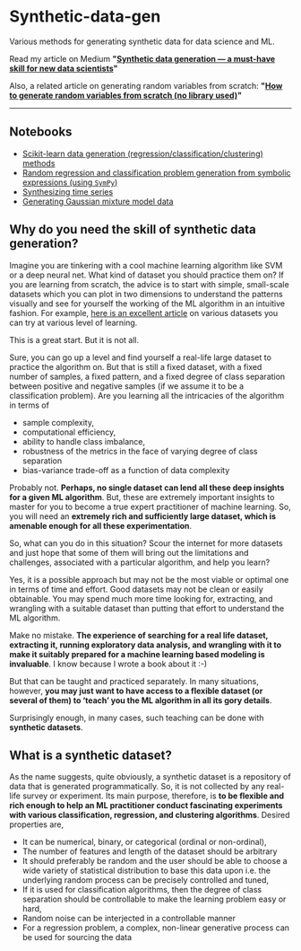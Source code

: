 # Synthetic-data-gen
Various methods for generating synthetic data for data science and ML.

Read my article on Medium **"[Synthetic data generation — a must-have skill for new data scientists](https://towardsdatascience.com/synthetic-data-generation-a-must-have-skill-for-new-data-scientists-915896c0c1ae)"**

Also, a related article on generating random variables from scratch: **"[How to generate random variables from scratch (no library used)](https://towardsdatascience.com/how-to-generate-random-variables-from-scratch-no-library-used-4b71eb3c8dc7)"**

---
## Notebooks

* [Scikit-learn data generation (regression/classification/clustering) methods](https://github.com/tirthajyoti/Synthetic-data-gen/blob/master/Notebooks/Scikit-learn-data-generation.ipynb)
* [Random regression and classification problem generation from symbolic expressions (using `SymPy`)](https://github.com/tirthajyoti/Synthetic-data-gen/blob/master/Notebooks/Symbolic%20regression%20classification%20generator.ipynb)
* [Synthesizing time series](https://github.com/tirthajyoti/Synthetic-data-gen/blob/master/Notebooks/Synth_Time_series.ipynb)
* [Generating Gaussian mixture model data](https://github.com/tirthajyoti/Synthetic-data-gen/blob/master/Notebooks/GMM_generator.ipynb)

## Why do you need the skill of synthetic data generation?

Imagine you are tinkering with a cool machine learning algorithm like SVM or a deep neural net. What kind of dataset you should practice them on? If you are learning from scratch, the advice is to start with simple, small-scale datasets which you can plot in two dimensions to understand the patterns visually and see for yourself the working of the ML algorithm in an intuitive fashion. For example, [here is an excellent article](https://www.analyticsvidhya.com/blog/2018/05/24-ultimate-data-science-projects-to-boost-your-knowledge-and-skills/) on various datasets you can try at various level of learning.

This is a great start. But it is not all.

Sure, you can go up a level and find yourself a real-life large dataset to practice the algorithm on. But that is still a fixed dataset, with a fixed number of samples, a fixed pattern, and a fixed degree of class separation between positive and negative samples (if we assume it to be a classification problem). Are you learning all the intricacies of the algorithm in terms of
- sample complexity,
- computational efficiency,
- ability to handle class imbalance,
- robustness of the metrics in the face of varying degree of class separation
- bias-variance trade-off as a function of data complexity

Probably not. **Perhaps, no single dataset can lend all these deep insights for a given ML algorithm**. But, these are extremely important insights to master for you to become a true expert practitioner of machine learning. So, you will need an **extremely rich and sufficiently large dataset, which is amenable enough for all these experimentation**.

So, what can you do in this situation? Scour the internet for more datasets and just hope that some of them will bring out the limitations and challenges, associated with a particular algorithm, and help you learn?

Yes, it is a possible approach but may not be the most viable or optimal one in terms of time and effort. Good datasets may not be clean or easily obtainable. You may spend much more time looking for, extracting, and wrangling with a suitable dataset than putting that effort to understand the ML algorithm.

Make no mistake. **The experience of searching for a real life dataset, extracting it, running exploratory data analysis, and wrangling with it to make it suitably prepared for a machine learning based modeling is invaluable**. I know because I wrote a book about it :-)

But that can be taught and practiced separately. In many situations, however, **you may just want to have access to a flexible dataset (or several of them) to ‘teach’ you the ML algorithm in all its gory details**.

Surprisingly enough, in many cases, such teaching can be done with **synthetic datasets**.

## What is a synthetic dataset?
As the name suggests, quite obviously, a synthetic dataset is a repository of data that is generated programmatically. So, it is not collected by any real-life survey or experiment. Its main purpose, therefore, is **to be flexible and rich enough to help an ML practitioner conduct fascinating experiments with various classification, regression, and clustering algorithms**. Desired properties are,

* It can be numerical, binary, or categorical (ordinal or non-ordinal),
* The number of features and length of the dataset should be arbitrary
* It should preferably be random and the user should be able to choose a wide variety of statistical distribution to base this data upon i.e. the underlying random process can be precisely controlled and tuned,
* If it is used for classification algorithms, then the degree of class separation should be controllable to make the learning problem easy or hard,
* Random noise can be interjected in a controllable manner
* For a regression problem, a complex, non-linear generative process can be used for sourcing the data
